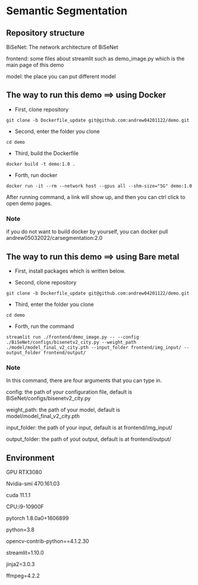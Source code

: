 # Semantic Segmentation

## Repository structure

BiSeNet: The network architecture of BiSeNet

frontend: some files about streamlit such as demo_image.py which is the main page of this demo

model: the place you can put different model

## The way to run this demo ==> using Docker 

- First, clone repository 
```console
git clone -b Dockerfile_update git@github.com:andrew04201122/demo.git
```

- Second, enter the folder you clone
```console
cd demo
```

- Third, build the Dockerfile
```console
docker build -t demo:1.0 .
```

- Forth, run docker 
```console
docker run -it --rm --network host --gpus all --shm-size="5G" demo:1.0
```

After running command, a link will show up, and then you can ctrl click to open demo pages.

### Note
if you do not want to build docker by yourself, you can docker pull andrew05032022/carsegmentation:2.0


## The way to run this demo ==> using Bare metal

- First, install packages which is written below.

- Second, clone repository
```console
git clone -b Dockerfile_update git@github.com:andrew04201122/demo.git
```

- Third, enter the folder you clone
```console
cd demo
```

- Forth, run the command
```console
streamlit run ./frontend/demo_image.py -- --config ./BiSeNet/configs/bisenetv2_city.py --weight_path ./model/model_final_v2_city.pth --input_folder frontend/img_input/ --output_folder frontend/output/

```

### Note
In this command, there are four arguments that you can type in.

config: the path of your configuration file, default is BiSeNet/configs/bisenetv2_city.py

weight_path: the path of your model, default is model/model_final_v2_city.pth

input_folder: the path of your input, default is at frontend/img_input/

output_folder: the path of yout output, default is at frontend/output/

## Environment

GPU RTX3080

Nvidia-smi 470.161.03

cuda 11.1.1

CPU:i9-10900F

pytorch 1.8.0a0+1606899

python=3.8

opencv-contrib-python==4.1.2.30

streamlit=1.10.0

jinja2=3.0.3

ffmpeg=4.2.2


